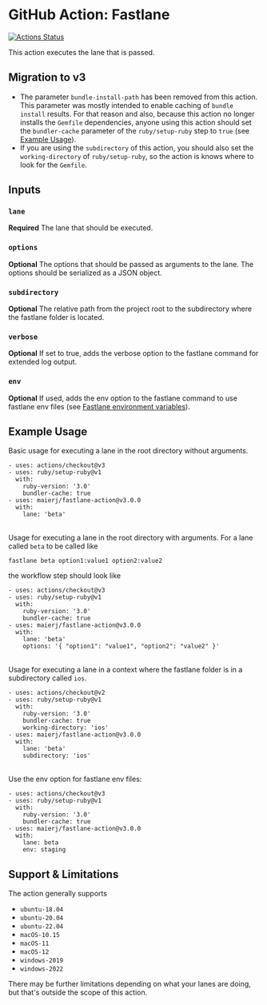 # GitHub Action: Fastlane

[![Actions Status](https://github.com/maierj/fastlane-action-test/workflows/Fastlane%20action%20test/badge.svg)](https://github.com/maierj/fastlane-action-test/actions)

This action executes the lane that is passed.

## Migration to v3

* The parameter `bundle-install-path` has been removed from this action. This parameter was mostly intended to enable caching of `bundle install` results.
For that reason and also, because this action no longer installs the `Gemfile` dependencies, anyone using this action should set the `bundler-cache` parameter of the `ruby/setup-ruby` step to `true` (see [Example Usage](#example-usage)). 
* If you are using the `subdirectory` of this action, you should also set the `working-directory` of `ruby/setup-ruby`, so the action is knows where to look for the `Gemfile`.

## Inputs

### `lane`

**Required** The lane that should be executed.

### `options`

**Optional** The options that should be passed as arguments to the lane. The options should be serialized as a JSON object.

### `subdirectory`

**Optional** The relative path from the project root to the subdirectory where the fastlane folder is located.

### `verbose`

**Optional** If set to true, adds the verbose option to the fastlane command for extended log output.

### `env`

**Optional** If used, adds the env option to the fastlane command to use fastlane env files (see [Fastlane environment variables](https://docs.fastlane.tools/advanced/other/)).

## Example Usage

Basic usage for executing a lane in the root directory without arguments.

```
- uses: actions/checkout@v3
- uses: ruby/setup-ruby@v1
  with:
    ruby-version: '3.0'
    bundler-cache: true
- uses: maierj/fastlane-action@v3.0.0
  with:
    lane: 'beta'
```
\
Usage for executing a lane in the root directory with arguments.
For a lane called `beta` to be called like
```
fastlane beta option1:value1 option2:value2
```
the workflow step should look like
```
- uses: actions/checkout@v3
- uses: ruby/setup-ruby@v1
  with:
    ruby-version: '3.0'
    bundler-cache: true
- uses: maierj/fastlane-action@v3.0.0
  with:
    lane: 'beta'
    options: '{ "option1": "value1", "option2": "value2" }'
```
\
Usage for executing a lane in a context where the fastlane folder is in a subdirectory called `ios`.

```
- uses: actions/checkout@v2
- uses: ruby/setup-ruby@v1
  with:
    ruby-version: '3.0'
    bundler-cache: true
    working-directory: 'ios'
- uses: maierj/fastlane-action@v3.0.0
  with:
    lane: 'beta'
    subdirectory: 'ios'
```
\
Use the env option for fastlane env files:

```
- uses: actions/checkout@v3
- uses: ruby/setup-ruby@v1
  with:
    ruby-version: '3.0'
    bundler-cache: true
- uses: maierj/fastlane-action@v3.0.0
  with:
    lane: beta
    env: staging
```
## Support & Limitations

The action generally supports 
* `ubuntu-18.04`
* `ubuntu-20.04`
* `ubuntu-22.04`
* `macOS-10.15`
* `macOS-11`
* `macOS-12`
* `windows-2019`
* `windows-2022`

There may be further limitations depending on what your lanes are doing, but that's outside the scope of this action.
